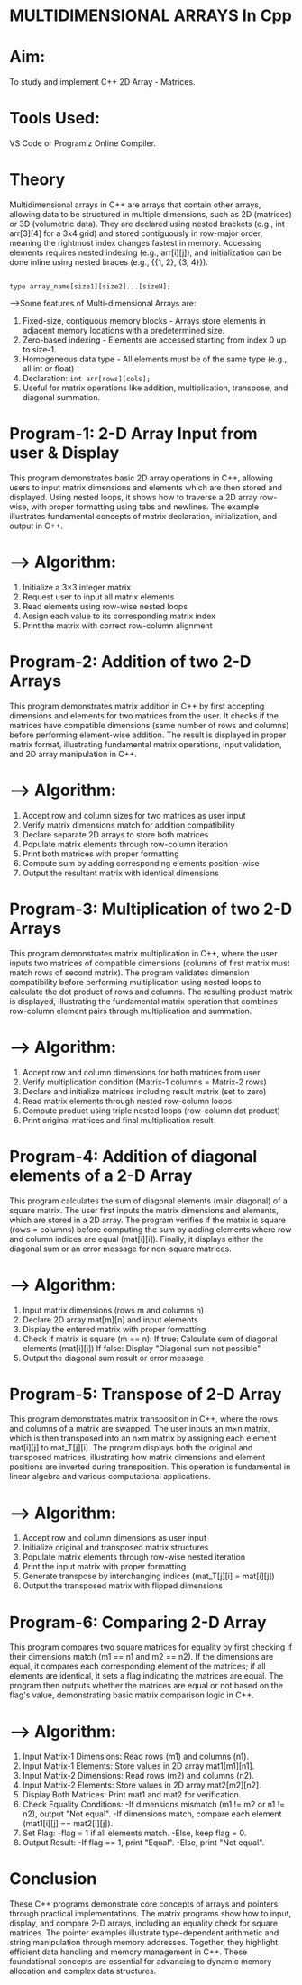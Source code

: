 # MULTIDIMENSIONAL ARRAYS In Cpp

# Aim: 
To study and implement C++ 2D Array - Matrices.

# Tools Used: 
VS Code or Programiz Online Compiler.

# Theory

Multidimensional arrays in C++ are arrays that contain other arrays, allowing data to be structured in multiple dimensions, such as 2D (matrices) or 3D (volumetric data). They are declared using nested brackets (e.g., int arr[3][4] for a 3x4 grid) and stored contiguously in row-major order, meaning the rightmost index changes fastest in memory. Accessing elements requires nested indexing (e.g., arr[i][j]), and initialization can be done inline using nested braces (e.g., {{1, 2}, {3, 4}}).

```

type array_name[size1][size2]...[sizeN];

```
-->Some features of Multi-dimensional Arrays are:
1. Fixed-size, contiguous memory blocks - Arrays store elements in adjacent memory locations with a predetermined size.
2. Zero-based indexing - Elements are accessed starting from index 0 up to size-1.
3. Homogeneous data type - All elements must be of the same type (e.g., all int or float)
4. Declaration: `int arr[rows][cols];`
5. Useful for matrix operations like addition, multiplication, transpose, and diagonal summation.

# Program-1: 2-D Array Input from user & Display

This program demonstrates basic 2D array operations in C++, allowing users to input matrix dimensions and elements which are then stored and displayed. Using nested loops, it shows how to traverse a 2D array row-wise, with proper formatting using tabs and newlines. The example illustrates fundamental concepts of matrix declaration, initialization, and output in C++.

# --> Algorithm:

1. Initialize a 3×3 integer matrix
2. Request user to input all matrix elements
3. Read elements using row-wise nested loops
4. Assign each value to its corresponding matrix index
5. Print the matrix with correct row-column alignment

# Program-2: Addition of two 2-D Arrays

This program demonstrates matrix addition in C++ by first accepting dimensions and elements for two matrices from the user. It checks if the matrices have compatible dimensions (same number of rows and columns) before performing element-wise addition. The result is displayed in proper matrix format, illustrating fundamental matrix operations, input validation, and 2D array manipulation in C++.

# --> Algorithm:

1. Accept row and column sizes for two matrices as user input
2. Verify matrix dimensions match for addition compatibility
3. Declare separate 2D arrays to store both matrices
4. Populate matrix elements through row-column iteration
5. Print both matrices with proper formatting
6. Compute sum by adding corresponding elements position-wise
7. Output the resultant matrix with identical dimensions

# Program-3: Multiplication of two 2-D Arrays

This program demonstrates matrix multiplication in C++, where the user inputs two matrices of compatible dimensions (columns of first matrix must match rows of second matrix). The program validates dimension compatibility before performing multiplication using nested loops to calculate the dot product of rows and columns. The resulting product matrix is displayed, illustrating the fundamental matrix operation that combines row-column element pairs through multiplication and summation.

# --> Algorithm:

1. Accept row and column dimensions for both matrices from user
2. Verify multiplication condition (Matrix-1 columns = Matrix-2 rows)
3. Declare and initialize matrices including result matrix (set to zero)
4. Read matrix elements through nested row-column loops
5. Compute product using triple nested loops (row-column dot product)
6. Print original matrices and final multiplication result

# Program-4: Addition of diagonal elements of a 2-D Array

This program calculates the sum of diagonal elements (main diagonal) of a square matrix. The user first inputs the matrix dimensions and elements, which are stored in a 2D array. The program verifies if the matrix is square (rows = columns) before computing the sum by adding elements where row and column indices are equal (mat[i][i]). Finally, it displays either the diagonal sum or an error message for non-square matrices.

# --> Algorithm:

1. Input matrix dimensions (rows m and columns n)
2. Declare 2D array mat[m][n] and input elements
3. Display the entered matrix with proper formatting
4. Check if matrix is square (m == n):
  If true: Calculate sum of diagonal elements (mat[i][i])
  If false: Display "Diagonal sum not possible"
5. Output the diagonal sum result or error message

# Program-5: Transpose of 2-D Array

This program demonstrates matrix transposition in C++, where the rows and columns of a matrix are swapped. The user inputs an m×n matrix, which is then transposed into an n×m matrix by assigning each element mat[i][j] to mat_T[j][i]. The program displays both the original and transposed matrices, illustrating how matrix dimensions and element positions are inverted during transposition. This operation is fundamental in linear algebra and various computational applications.

# --> Algorithm:

1. Accept row and column dimensions as user input
2. Initialize original and transposed matrix structures
3. Populate matrix elements through row-wise nested iteration
4. Print the input matrix with proper formatting
5. Generate transpose by interchanging indices (mat_T[j][i] = mat[i][j])
6. Output the transposed matrix with flipped dimensions

# Program-6: Comparing 2-D Array

This program compares two square matrices for equality by first checking if their dimensions match (m1 == n1 and m2 == n2). If the dimensions are equal, it compares each corresponding element of the matrices; if all elements are identical, it sets a flag indicating the matrices are equal. The program then outputs whether the matrices are equal or not based on the flag's value, demonstrating basic matrix comparison logic in C++.

# --> Algorithm:

1. Input Matrix-1 Dimensions: Read rows (m1) and columns (n1).
2. Input Matrix-1 Elements: Store values in 2D array mat1[m1][n1].
3. Input Matrix-2 Dimensions: Read rows (m2) and columns (n2).
4. Input Matrix-2 Elements: Store values in 2D array mat2[m2][n2].
5. Display Both Matrices: Print mat1 and mat2 for verification.
6. Check Equality Conditions:
  -If dimensions mismatch (m1 != m2 or n1 != n2), output "Not equal".
  -If dimensions match, compare each element (mat1[i][j] == mat2[i][j]).
7. Set Flag:
  -flag = 1 if all elements match.
  -Else, keep flag = 0.
8. Output Result:
  -If flag == 1, print "Equal".
  -Else, print "Not equal".

# Conclusion

These C++ programs demonstrate core concepts of arrays and pointers through practical implementations. The matrix programs show how to input, display, and compare 2-D arrays, including an equality check for square matrices. The pointer examples illustrate type-dependent arithmetic and string manipulation through memory addresses. Together, they highlight efficient data handling and memory management in C++. These foundational concepts are essential for advancing to dynamic memory allocation and complex data structures.
